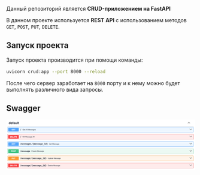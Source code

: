 Данный репозиторий является **CRUD-приложением на FastAPI**

В данном проекте используется **REST API** с использованием методов `GET`, `POST`, `PUT`, `DELETE`.

## Запуск проекта

Запуск проекта производится при помощи команды:

```bash
uvicorn crud:app --port 8000 --reload
```

После чего сервер заработает на `8000` порту и к нему можно будет выполнять различного вида запросы.

## Swagger

![CleanShot 2025-04-23 at 14.40.49.png](images/CleanShot%202025-04-23%20at%2014.40.49.png)


